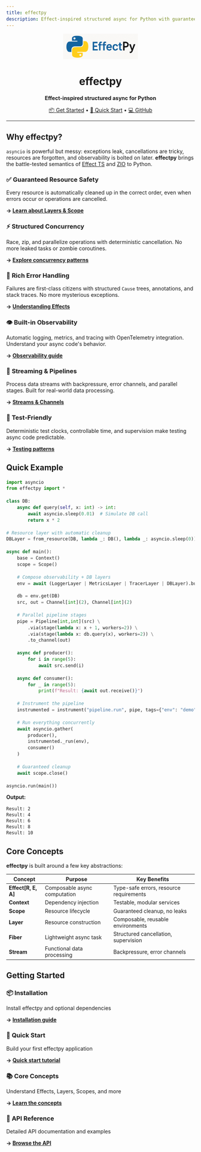 ```yaml
---
title: effectpy
description: Effect-inspired structured async for Python with guaranteed resource safety, rich error handling, and built-in observability
---
```


<div align="center">

<img src="https://raw.githubusercontent.com/stukennedy/effectpy/main/img/effectpy.png" alt="effectpy logo" width="200" />

# effectpy

**Effect-inspired structured async for Python**

[📦 Get Started](installation/) • [🚀 Quick Start](quickstart/) • [💻 GitHub](https://github.com/stukennedy/effectpy)

</div>

---

## Why effectpy?

`asyncio` is powerful but messy: exceptions leak, cancellations are tricky, resources are forgotten, and observability is bolted on later. **effectpy** brings the battle-tested semantics of [Effect TS](https://effect.website) and [ZIO](https://zio.dev) to Python.

### ✅ **Guaranteed Resource Safety**
Every resource is automatically cleaned up in the correct order, even when errors occur or operations are cancelled.

**→ [Learn about Layers & Scope](concepts/layers_scope.md)**

### ⚡ **Structured Concurrency**  
Race, zip, and parallelize operations with deterministic cancellation. No more leaked tasks or zombie coroutines.

**→ [Explore concurrency patterns](guides/concurrency.md)**

### 🐛 **Rich Error Handling**
Failures are first-class citizens with structured `Cause` trees, annotations, and stack traces. No more mysterious exceptions.

**→ [Understanding Effects](concepts/effects.md)**

### 👁️ **Built-in Observability**
Automatic logging, metrics, and tracing with OpenTelemetry integration. Understand your async code's behavior.

**→ [Observability guide](concepts/observability.md)**

### 🔧 **Streaming & Pipelines**
Process data streams with backpressure, error channels, and parallel stages. Built for real-world data processing.

**→ [Streams & Channels](concepts/streams_channels.md)**

### 🧪 **Test-Friendly**
Deterministic test clocks, controllable time, and supervision make testing async code predictable.

**→ [Testing patterns](guides/concurrency.md#testing-with-testclock)**

## Quick Example

```python title="Scoped DB Pipeline with Observability"
import asyncio
from effectpy import *

class DB:
    async def query(self, x: int) -> int:
        await asyncio.sleep(0.01)  # Simulate DB call
        return x * 2

# Resource layer with automatic cleanup
DBLayer = from_resource(DB, lambda _: DB(), lambda _: asyncio.sleep(0))

async def main():
    base = Context()
    scope = Scope()
    
    # Compose observability + DB layers
    env = await (LoggerLayer | MetricsLayer | TracerLayer | DBLayer).build_scoped(base, scope)
    
    db = env.get(DB)
    src, out = Channel[int](2), Channel[int](2)
    
    # Parallel pipeline stages
    pipe = Pipeline[int,int](src) \
        .via(stage(lambda x: x + 1, workers=2)) \
        .via(stage(lambda x: db.query(x), workers=2)) \
        .to_channel(out)
    
    async def producer():
        for i in range(5):
            await src.send(i)
    
    async def consumer():
        for _ in range(5):
            print(f"Result: {await out.receive()}")
    
    # Instrument the pipeline
    instrumented = instrument("pipeline.run", pipe, tags={"env": "demo"})
    
    # Run everything concurrently
    await asyncio.gather(
        producer(), 
        instrumented._run(env), 
        consumer()
    )
    
    # Guaranteed cleanup
    await scope.close()

asyncio.run(main())
```

**Output:**
```
Result: 2
Result: 4  
Result: 6
Result: 8
Result: 10
```

## Core Concepts

**effectpy** is built around a few key abstractions:

| Concept | Purpose | Key Benefits |
|---------|---------|-------------|
| **Effect[R, E, A]** | Composable async computation | Type-safe errors, resource requirements |
| **Context** | Dependency injection | Testable, modular services |
| **Scope** | Resource lifecycle | Guaranteed cleanup, no leaks |
| **Layer** | Resource construction | Composable, reusable environments |
| **Fiber** | Lightweight async task | Structured cancellation, supervision |
| **Stream** | Functional data processing | Backpressure, error channels |

## Getting Started

### 📦 **Installation**  
Install effectpy and optional dependencies

**→ [Installation guide](installation.md)**

### 🚀 **Quick Start**
Build your first effectpy application  

**→ [Quick start tutorial](quickstart.md)**

### 📚 **Core Concepts**
Understand Effects, Layers, Scopes, and more

**→ [Learn the concepts](concepts/effects.md)**

### 📖 **API Reference**  
Detailed API documentation and examples

**→ [Browse the API](reference/effectpy.md)**
